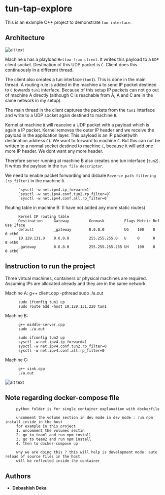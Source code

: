 # tun-tap-explore

This is an example C++ project to demonstrate `tun interface`.

## Architecture
![alt text](https://github.com/ddeka0/tun-tap-explore/blob/ddeka0-patch-1/tun-tap%20(3).png)

Machine `A` has a playload `Hellow from client`. It writes this payload to a `UDP` client socket. Destination of this UDP packet is `C`. Client does this continuously in a different thread.

The client also creates a tun interface (`tun1`). This is done in the main thread. A routing rule is added in the machine `A` to send IP packet destined to `C` towards `tun1` interface. Because of this setup IP packets can not go out of machine A directly (although C is reachable from A, A and C are in the same network in my setup).

The main thread in the client captures the packets from the `tun1` interface and write to a UDP socket again destined to machine `B`. 

Kernel at machine `B` will reaceive a UDP packet with a payload which is again a IP packet. Kernel removes the outer IP header and we receive the payload in the application layer. This payload is an IP packet(with destination address `C`). We want to forward to machine `C`. But this can not be written to a normal socket destined to machine `C`, because it will add one more IP header. We dont want any more header. 

Therefore server running at machine B also creates one tun interface (`tun2`). It writes the payload in the `tun file descriptor`. 

We need to enable packet forwarding and disbale `Reverse path filtering (rp_filter)` in the machine `B`.

          `sysctl -w net.ipv4.ip_forward=1`
          `sysctl -w net.ipv4.conf.tun2.rp_filter=0`
          `sysctl -w net.ipv4.conf.all.rp_filter=0`

Routing table in machine B: (I have not added any more static routes)
          
          Kernel IP routing table
          Destination     Gateway         Genmask         Flags Metric Ref    Use Iface
          default         _gateway        0.0.0.0         UG    100    0        0 eth0
          10.129.131.0    0.0.0.0         255.255.255.0   U     0      0        0 eth0
          _gateway        0.0.0.0         255.255.255.255 UH    100    0        0 eth0

## Instruction to run the project

Three virtual machines, containers or physical machines are required. Assuming IPs are allocated already and they are in the same network.

Machine A:
          g++ client.cpp -pthread
          sudo ./a.out
          
          sudo ifconfig tun1 up
          sudo route add -host 10.129.131.220 tun1
Machine B:

          g++ middle-server.cpp
          sudo ./a.out
          
          sudo ifconfig tun2 up
          sysctl -w net.ipv4.ip_forward=1
          sysctl -w net.ipv4.conf.tun2.rp_filter=0
          sysctl -w net.ipv4.conf.all.rp_filter=0
Machine C:
          
          g++ sink.cpp
          ./a.out
          
          
![alt text](https://github.com/ddeka0/msp/blob/master/images/Screenshot%20from%202019-03-11%2023-38-30.png)

## Note regarding docker-compose file
         python folder is for single container explanation with dockerfile
         
         uncomment the volume section in dev mode in dev mode : run npm install inside in the host
         for example in this project
         1. uncomment the volumes sectin
         2. go to team1 and run npm install
         3. go to team2 and run npm install
         4. then to docker-compose up
         
         why we are doing this ? this will help is development mode: auto reload of source files in the host 
         will be reflected inside the container


## Authors

* **Debashish Deka** 
